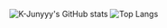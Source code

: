![K-Junyyy's GitHub stats](https://github-readme-stats.vercel.app/api?username=yeonhub&show_icons=true&theme=onedark) 
![Top Langs](https://github-readme-stats.vercel.app/api/top-langs/?username=yeonhub&layout=compact&theme=onedark)
